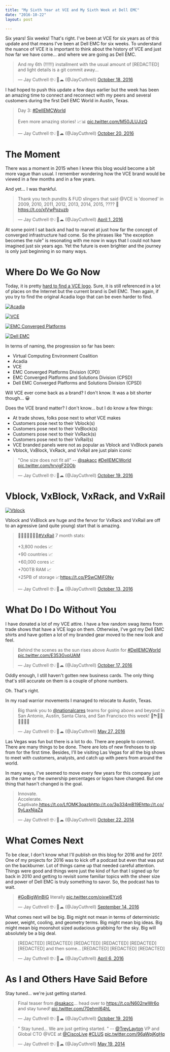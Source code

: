 ```yaml
---
title: "My Sixth Year at VCE and My Sixth Week at Dell EMC"
date: "2016-10-22"
layout: post

---
```


Six years! Six weeks! That's right. I've been at VCE for six years as of this update and that means I've been at Dell EMC for six weeks. To
understand the nuance of VCE it is important to think about the history of VCE
and just how far we have come... and where we are going as Dell EMC.

<blockquote class="twitter-tweet" data-lang="en"><p lang="en" dir="ltr">And my 6th (!!!!!!) installment with the usual amount of [REDACTED] and light details is a git commit away...</p>&mdash; Jay Cuthrell 🤓💡🚀☁ (@JayCuthrell) <a href="https://twitter.com/JayCuthrell/status/788394956347944961">October 18, 2016</a></blockquote>
<script async src="//platform.twitter.com/widgets.js" charset="utf-8"></script>

I had hoped to push this update a few days earlier but the week has been an
amazing time to connect and reconnect with my peers and several customers during
the first Dell EMC World in Austin, Texas. 

<blockquote class="twitter-tweet" data-lang="en"><p lang="en" dir="ltr">Day 3:
<a href="https://twitter.com/hashtag/DellEMCWorld?src=hash">#DellEMCWorld</a>
<br><br>Even more amazing stories! 📈📊 <a
href="https://t.co/M50JLUJizQ">pic.twitter.com/M50JLUJizQ</a></p>&mdash; Jay
Cuthrell 🤓💡🚀☁ (@JayCuthrell) <a
href="https://twitter.com/JayCuthrell/status/789179761474039808">October 20,
2016</a></blockquote>
<script async src="//platform.twitter.com/widgets.js" charset="utf-8"></script>

The Moment
==========

There was a moment in 2015 when I knew this blog would become a bit
more vague than usual. I remember wondering how the VCE brand would be viewed in
a few months and in a few years. 

And yet... I was thankful.

<blockquote class="twitter-tweet" data-lang="en"><p lang="en" dir="ltr">Thank
you tech pundits &amp; FUD slingers that said @VCE is &#39;doomed&#39; in 2009,
2010, 2011, 2012, 2013, 2014, 2015, ???? 🚀<a
href="https://t.co/xIVwPozuzb">https://t.co/xIVwPozuzb</a></p>&mdash; Jay
Cuthrell 🤓💡🚀☁ (@JayCuthrell) <a
href="https://twitter.com/JayCuthrell/status/715756345320947712">April 1,
2016</a></blockquote>
<script async src="//platform.twitter.com/widgets.js" charset="utf-8"></script>

At some point I sat back and had to marvel at just how far the concept of
converged infrastructure had come. So the phrases like "the exception becomes
the rule" is resonating with me now in ways that I could not have imagined just
six years ago. Yet the future is even brighter and the journey is only just
beginning in so many ways.

Where Do We Go Now
==================

Today, it is pretty [hard to find a VCE logo](http://jaycuthrell.com/dell-emc-converged-platforms-and-solutions/). Sure, it is still referenced in a
lot of places on the Internet but the current brand is Dell EMC. Then again, if
you try to find the original Acadia logo that can be even harder to find.

[![Acadia](/images/acadia.jpg
"Acadia")](http://www.vce.com/about/media/news?id=tcm:20-468)

[![VCE](/images/vce.png "VCE")](http://vce.com)

[![EMC Converged Platforms](/images/vce-logo-text.png "EMC Converged
Platforms")](http://www.vce.com/about/media/news?id=tcm:20-36801)

[![Dell EMC](/images/dell-emc-logo-text.png "Dell EMC")](http://vce.com)

In terms of naming, the progression so far has been:

- Virtual Computing Environment Coalition
- Acadia
- VCE
- EMC Converged Platforms Division (CPD)
- EMC Converged Platforms and Solutions Division (CPSD)
- Dell EMC Converged Platforms and Solutions Division (CPSD)

Will VCE ever come back as a brand? I don't know. It was a bit shorter though...
😀

Does the VCE brand matter? I don't know... but I do know a few things:

- At trade shows, folks pose next to _what_ VCE makes
- Customers pose next to their Vblock(s)
- Customers pose next to their VxBlock(s)
- Customers pose next to their VxRack(s)
- Customers pose next to their VxRail(s)
- VCE branded panels were not as popular as Vblock and VxBlock panels
- Vblock, VxBlock, VxRack, and VxRail are just plain *iconic* 

<blockquote class="twitter-tweet" data-lang="en"><p lang="en"
dir="ltr">&quot;One size does not fit all&quot; -- <a
href="https://twitter.com/sakacc">@sakacc</a> <a
href="https://twitter.com/hashtag/DellEMCWorld?src=hash">#DellEMCWorld</a> <a
href="https://t.co/hrvjgF20Ob">pic.twitter.com/hrvjgF20Ob</a></p>&mdash; Jay
Cuthrell 🤓💡🚀☁ (@JayCuthrell) <a
href="https://twitter.com/JayCuthrell/status/788778627810766848">October 19,
2016</a></blockquote>
<script async src="//platform.twitter.com/widgets.js" charset="utf-8"></script>


Vblock, VxBlock, VxRack, and VxRail
===================================

[![Vblock](/images/Vblock_300_FX.jpg "Vblock")](http://vce.com)

Vblock and VxBlock are huge and the fervor for VxRack and VxRail are off to an
agressive (and quite young) start that is amazing.

<blockquote class="twitter-tweet" data-lang="en"><p lang="en"
dir="ltr">📅📅📅📅📅📅📅<a
href="https://twitter.com/hashtag/VxRail?src=hash">#VxRail</a> 7 month
stats:<br><br>+3,800 nodes 📈<br>+90 countries 📈<br>+60,000 cores 📈<br>+700TB
RAM 📈<br>+25PB of storage 📈<a
href="https://t.co/PSwCMiF0Nv">https://t.co/PSwCMiF0Nv</a></p>&mdash; Jay
Cuthrell 🤓💡🚀☁ (@JayCuthrell) <a
href="https://twitter.com/JayCuthrell/status/786426200222674945">October 13,
2016</a></blockquote>
<script async src="//platform.twitter.com/widgets.js" charset="utf-8"></script>

What Do I Do Without You
========================

I have donated a lot of my VCE attire. I have a few random swag items from trade
shows that have a VCE logo on them. Otherwise, I've got my Dell EMC shirts and
have gotten a lot of my branded gear moved to the new look and feel.


<blockquote class="twitter-tweet" data-lang="en"><p lang="en" dir="ltr">Behind
the scenes as the sun rises above Austin for <a
href="https://twitter.com/hashtag/DellEMCWorld?src=hash">#DellEMCWorld</a> <a
href="https://t.co/E353GvpUAM">pic.twitter.com/E353GvpUAM</a></p>&mdash; Jay
Cuthrell 🤓💡🚀☁ (@JayCuthrell) <a
href="https://twitter.com/JayCuthrell/status/788002896621113344">October 17,
2016</a></blockquote>
<script async src="//platform.twitter.com/widgets.js" charset="utf-8"></script>

Oddly enough, I still haven't gotten new business cards. The only thing that's
still accurate on them is a couple of phone numbers.

Oh. That's right.

In my road warrior movements I managed to relocate to Austin, Texas.

<blockquote class="twitter-tweet" data-lang="en"><p lang="en" dir="ltr">Big
thank you to <a href="https://twitter.com/nationalcares">@nationalcares</a>
teams for going above and beyond in San Antonio, Austin, Santa Clara, and San
Francisco this week! 🛫⛈🛬🚗👍🏽💯😀</p>&mdash; Jay Cuthrell 🤓💡🚀☁ (@JayCuthrell)
<a href="https://twitter.com/JayCuthrell/status/736313663661871104">May 27,
2016</a></blockquote>
<script async src="//platform.twitter.com/widgets.js" charset="utf-8"></script>

Las Vegas was fun but there is a lot to do. There are people to connect. There
are many things to be done. There are lots of new firehoses to sip from for the
first time. Besides, I'll be visiting Las Vegas for all the big shows to meet
with customers, analysts, and catch up with peers from around the world.

In many ways, I've seemed to move every few years for this company just as the
name or the ownership percentages or logos have changed. But one thing that
hasn't changed is the goal.

<blockquote class="twitter-tweet" data-lang="en"><p lang="ro"
dir="ltr">Innovate.<br>Accelerate.<br>Captivate.<a
href="https://t.co/LfOMK3qazb">https://t.co/LfOMK3qazb</a><a
href="http://t.co/3p334mB19E">http://t.co/3p334mB19E</a><a
href="http://t.co/9yLaxNjaZa">http://t.co/9yLaxNjaZa</a></p>&mdash; Jay Cuthrell
🤓💡🚀☁ (@JayCuthrell) <a
href="https://twitter.com/JayCuthrell/status/524936741203877888">October 22,
2014</a></blockquote>
<script async src="//platform.twitter.com/widgets.js" charset="utf-8"></script>

What Comes Next
===============

To be clear, I don't know what I'll publish on this blog for 2016 and for 2017.
One of my projects for 2016 was to kick off a podcast but even that was put on
the backburner. Lot of things came up that needed careful attention. Things were
good and things were just the kind of fun that I signed up for back in 2010 and
getting to revisit some familiar topics with the sheer size and power of Dell
EMC is truly something to savor. So, the podcast has to wait.

<blockquote class="twitter-tweet" data-lang="en"><p lang="en" dir="ltr"><a
href="https://twitter.com/hashtag/GoBigWinBIG?src=hash">#GoBigWinBIG</a>
literally <a
href="https://t.co/oixwIEYzj6">pic.twitter.com/oixwIEYzj6</a></p>&mdash; Jay
Cuthrell 🤓💡🚀☁ (@JayCuthrell) <a
href="https://twitter.com/JayCuthrell/status/776083395226980353">September 14,
2016</a></blockquote>
<script async src="//platform.twitter.com/widgets.js" charset="utf-8"></script>

What comes next will be big. Big might not mean in terms of deterministic power,
weight, cooling, and geometry terms. Big might mean big ideas. Big might mean
big moonshot sized audacious grabbing for the sky. Big will absolutely be a big
deal.

<blockquote class="twitter-tweet" data-lang="en"><p lang="en"
dir="ltr">[REDACTED] [REDACTED] [REDACTED] [REDACTED] [REDACTED] [REDACTED] and
then some... [REDACTED] [REDACTED] [REDACTED]</p>&mdash; Jay Cuthrell 🤓💡🚀☁
(@JayCuthrell) <a
href="https://twitter.com/JayCuthrell/status/717859318842822656">April 6,
2016</a></blockquote>
<script async src="//platform.twitter.com/widgets.js" charset="utf-8"></script>

As I and Others Have Said Before
================================

Stay tuned... we're just getting started.

<blockquote class="twitter-tweet" data-lang="en"><p lang="en" dir="ltr">Final
teaser from <a href="https://twitter.com/sakacc">@sakacc</a>... head over to <a
href="https://t.co/N602rwWr6o">https://t.co/N602rwWr6o</a> and stay tuned! <a
href="https://t.co/70ehmI64hL">pic.twitter.com/70ehmI64hL</a></p>&mdash; Jay
Cuthrell 🤓💡🚀☁ (@JayCuthrell) <a
href="https://twitter.com/JayCuthrell/status/788786403664535552">October 19,
2016</a></blockquote>
<script async src="//platform.twitter.com/widgets.js" charset="utf-8"></script>

<blockquote class="twitter-tweet" data-lang="en"><p lang="en" dir="ltr">&quot;
Stay tuned... We are just getting started. &quot; -- <a
href="https://twitter.com/treylayton">@TreyLayton</a> VP and Global CTO @VCE at
<a href="https://twitter.com/CiscoLive">@CiscoLive</a> <a
href="https://twitter.com/hashtag/CLUS?src=hash">#CLUS</a> <a
href="http://t.co/96aWpjKgHq">pic.twitter.com/96aWpjKgHq</a></p>&mdash; Jay
Cuthrell 🤓💡🚀☁ (@JayCuthrell) <a
href="https://twitter.com/JayCuthrell/status/468484996773052416">May 19,
2014</a></blockquote>
<script async src="//platform.twitter.com/widgets.js" charset="utf-8"></script>
